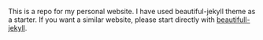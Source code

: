 This is a repo for my personal website. I have used beautiful-jekyll theme as a starter. If you want a similar website, please start directly with [beautifull-jekyll](https://github.com/daattali/beautiful-jekyll).
